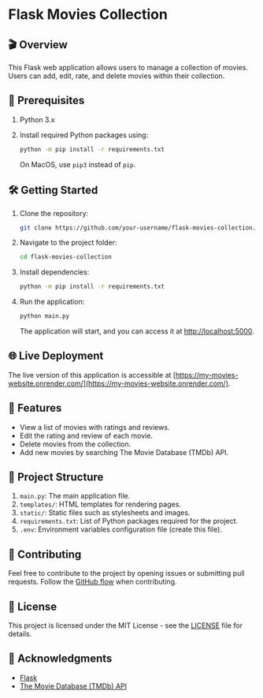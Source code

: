 # Flask Movies Collection

## 🎬 Overview

This Flask web application allows users to manage a collection of movies. Users can add, edit, rate, and delete movies within their collection.

## 🚀 Prerequisites

1. Python 3.x
2. Install required Python packages using:

    ```bash
    python -m pip install -r requirements.txt
    ```

    On MacOS, use `pip3` instead of `pip`.

## 🛠️ Getting Started

1. Clone the repository:

    ```bash
    git clone https://github.com/your-username/flask-movies-collection.git
    ```

2. Navigate to the project folder:

    ```bash
    cd flask-movies-collection
    ```

3. Install dependencies:

    ```bash
    python -m pip install -r requirements.txt
    ```

4. Run the application:

    ```bash
    python main.py
    ```

    The application will start, and you can access it at [http://localhost:5000](http://localhost:5000).

## 🌐 Live Deployment

The live version of this application is accessible at [https://my-movies-website.onrender.com/](https://my-movies-website.onrender.com/).

## 🎥 Features

- View a list of movies with ratings and reviews.
- Edit the rating and review of each movie.
- Delete movies from the collection.
- Add new movies by searching The Movie Database (TMDb) API.

## 📂 Project Structure

1. `main.py`: The main application file.
2. `templates/`: HTML templates for rendering pages.
3. `static/`: Static files such as stylesheets and images.
4. `requirements.txt`: List of Python packages required for the project.
5. `.env`: Environment variables configuration file (create this file).

## 🤝 Contributing

Feel free to contribute to the project by opening issues or submitting pull requests. Follow the [GitHub flow](https://guides.github.com/introduction/flow/) when contributing.

## 📄 License

This project is licensed under the MIT License - see the [LICENSE](LICENSE) file for details.

## 🙌 Acknowledgments

- [Flask](https://flask.palletsprojects.com/)
- [The Movie Database (TMDb) API](https://www.themoviedb.org/documentation/api)
